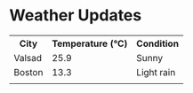 # Weather Updates

<!-- WEATHER-UPDATE-START -->
<table><tr><th>City</th><th>Temperature (°C)</th><th>Condition</th></tr><tr><td>Valsad</td><td>25.9</td><td>Sunny</td></tr><tr><td>Boston</td><td>13.3</td><td>Light rain</td></tr><tr><td></td><td></td><td></td></tr></table>
<!-- WEATHER-UPDATE-END -->
